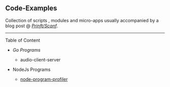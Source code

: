 ## Code-Examples


Collection of scripts , modules and micro-apps usually accompanied by a blog post @ *[Prinft/Scanf](https://printf-scanf.pages.dev/)*.

---

 Table of Content 

 - *Go Programs*
   - audio-client-server
 
 - NodeJs Programs
     - [node-program-profiler](https://printf-scanf.pages.dev/posts/nodejsprofiling/)

